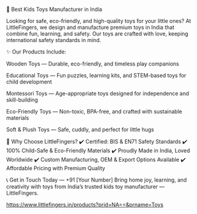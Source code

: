 🧸 Best Kids Toys Manufacturer in India

Looking for safe, eco-friendly, and high-quality toys for your little ones? At LittleFingers, we design and manufacture premium toys in India that combine fun, learning, and safety. Our toys are crafted with love, keeping international safety standards in mind.

✨ Our Products Include:

Wooden Toys — Durable, eco-friendly, and timeless play companions

Educational Toys — Fun puzzles, learning kits, and STEM-based toys for child development

Montessori Toys — Age-appropriate toys designed for independence and skill-building

Eco-Friendly Toys — Non-toxic, BPA-free, and crafted with sustainable materials

Soft & Plush Toys — Safe, cuddly, and perfect for little hugs

📍 Why Choose LittleFingers?
✔️ Certified: BIS & EN71 Safety Standards
✔️ 100% Child-Safe & Eco-Friendly Materials
✔️ Proudly Made in India, Loved Worldwide
✔️ Custom Manufacturing, OEM & Export Options Available
✔️ Affordable Pricing with Premium Quality

📞 Get in Touch Today — +91 [Your Number]
Bring home joy, learning, and creativity with toys from India’s trusted kids toy manufacturer — LittleFingers.


https://www.littlefingers.in/products?prid=NA==&prname=Toys
